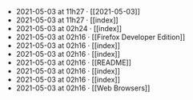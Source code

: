 - 2021-05-03 at 11h27 · [[2021-05-03]]
- 2021-05-03 at 11h27 · [[index]]
- 2021-05-03 at 02h24 · [[index]]
- 2021-05-03 at 02h16 · [[Firefox Developer Edition]]
- 2021-05-03 at 02h16 · [[index]]
- 2021-05-03 at 02h16 · [[index]]
- 2021-05-03 at 02h16 · [[README]]
- 2021-05-03 at 02h16 · [[index]]
- 2021-05-03 at 02h16 · [[index]]
- 2021-05-03 at 02h16 · [[Web Browsers]]

